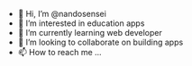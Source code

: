 - 👋 Hi, I’m @nandosensei
- 👀 I’m interested in education apps
- 🌱 I’m currently learning web developer
- 💞️ I’m looking to collaborate on building apps
- 📫 How to reach me ...

<!---
nandosensei/nandosensei is a ✨ special ✨ repository because its `README.md` (this file) appears on your GitHub profile.
You can click the Preview link to take a look at your changes.
--->
